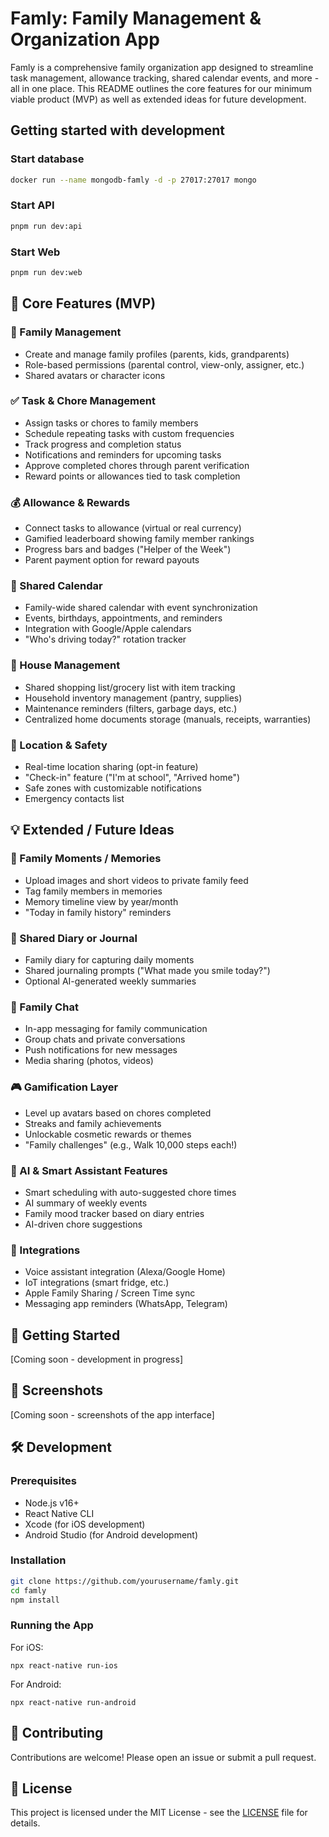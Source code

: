 # Famly: Family Management & Organization App

Famly is a comprehensive family organization app designed to streamline task management, allowance tracking, shared calendar events, and more - all in one place. This README outlines the core features for our minimum viable product (MVP) as well as extended ideas for future development.

## Getting started with development

### Start database

```bash
docker run --name mongodb-famly -d -p 27017:27017 mongo
```

### Start API

```bash
pnpm run dev:api
```

### Start Web

```bash
pnpm run dev:web
```

## 🧩 Core Features (MVP)

### 👥 Family Management
- Create and manage family profiles (parents, kids, grandparents)
- Role-based permissions (parental control, view-only, assigner, etc.)
- Shared avatars or character icons

### ✅ Task & Chore Management
- Assign tasks or chores to family members
- Schedule repeating tasks with custom frequencies
- Track progress and completion status
- Notifications and reminders for upcoming tasks
- Approve completed chores through parent verification
- Reward points or allowances tied to task completion

### 💰 Allowance & Rewards
- Connect tasks to allowance (virtual or real currency)
- Gamified leaderboard showing family member rankings
- Progress bars and badges ("Helper of the Week")
- Parent payment option for reward payouts

### 📅 Shared Calendar
- Family-wide shared calendar with event synchronization
- Events, birthdays, appointments, and reminders
- Integration with Google/Apple calendars
- "Who's driving today?" rotation tracker

### 🏡 House Management
- Shared shopping list/grocery list with item tracking
- Household inventory management (pantry, supplies)
- Maintenance reminders (filters, garbage days, etc.)
- Centralized home documents storage (manuals, receipts, warranties)

### 📍 Location & Safety
- Real-time location sharing (opt-in feature)
- "Check-in" feature ("I'm at school", "Arrived home")
- Safe zones with customizable notifications
- Emergency contacts list

## 💡 Extended / Future Ideas

### 📸 Family Moments / Memories
- Upload images and short videos to private family feed
- Tag family members in memories
- Memory timeline view by year/month
- "Today in family history" reminders

### 📔 Shared Diary or Journal
- Family diary for capturing daily moments
- Shared journaling prompts ("What made you smile today?")
- Optional AI-generated weekly summaries

### 💬 Family Chat
- In-app messaging for family communication
- Group chats and private conversations
- Push notifications for new messages
- Media sharing (photos, videos)

### 🎮 Gamification Layer
- Level up avatars based on chores completed
- Streaks and family achievements
- Unlockable cosmetic rewards or themes
- "Family challenges" (e.g., Walk 10,000 steps each!)

### 🧠 AI & Smart Assistant Features
- Smart scheduling with auto-suggested chore times
- AI summary of weekly events
- Family mood tracker based on diary entries
- AI-driven chore suggestions

### 🛒 Integrations
- Voice assistant integration (Alexa/Google Home)
- IoT integrations (smart fridge, etc.)
- Apple Family Sharing / Screen Time sync
- Messaging app reminders (WhatsApp, Telegram)

## 🚀 Getting Started

[Coming soon - development in progress]

## 📸 Screenshots

[Coming soon - screenshots of the app interface]

## 🛠️ Development

### Prerequisites
- Node.js v16+
- React Native CLI
- Xcode (for iOS development)
- Android Studio (for Android development)

### Installation

```bash
git clone https://github.com/yourusername/famly.git
cd famly
npm install
```

### Running the App

For iOS:
```
npx react-native run-ios
```

For Android:
```
npx react-native run-android
```

## 🤝 Contributing

Contributions are welcome! Please open an issue or submit a pull request.

## 📄 License

This project is licensed under the MIT License - see the [LICENSE](LICENSE) file for details.